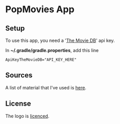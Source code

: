 # PopMovies App

## Setup
To use this app, you need a '[The Movie DB](https://www.themoviedb.org)' api key.

In **~/.gradle/gradle.properties**, add this line

```
ApiKeyTheMovieDB="API_KEY_HERE"
```
## Sources
A list of material that I've used is [here](Sources.md).

## License
The logo is [licenced](Credits.md).
